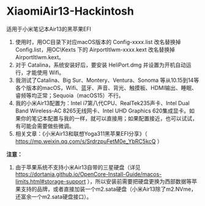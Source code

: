 # XiaomiAir13-Hackintosh
适用于小米笔记本Air13的黑苹果EFI
1. 使用时，用OC目录下对应macOS版本的 Config-xxxx.list 改名替换掉 Config.list，用OC\Kexts 下的 AirportItlwm-xxxx.kext 改名替换掉 AirportItlwm.kext。
2. 对于 Catalina，系统安装好后，要安装 HeliPort.dmg 并设置为开机自动运行，才能使用 Wifi。
3. 我测试了Catalina、Big Sur、Montery、Ventura、Sonoma 等从10.15到14等各个版本的macOS，Wifi、蓝牙、声音、背光、触摸板、HDMI输出、睡眠、睿频等均正常；Sequoia（macOS15）不行。
4. 我的小米Air13配置为：Intel i7第八代CPU、RealTek235声卡、Intel Dual Band Wireless-AC 8265无线网卡、Intel UHD Graphics 620集成显卡。如果你的笔记本配置与我的一样，就可以直接用；如果配置接近，也可以试试，有可能会需要做些微调。
5. 相关文章：《小米Air13和联想Yoga311黑苹果EFI分享》（ https://mp.weixin.qq.com/s/SrdrzpuFetM0e_YbRC5kcQ ）

**注意：**
1. 由于苹果系统不支持小米Air13自带的三星硬盘（详见 https://dortania.github.io/OpenCore-Install-Guide/macos-limits.html#storage-support ），所以安装前需要把硬盘更换为西部数据等苹果支持的品牌，或者直接加装一个m2.sata硬盘（小米Air13除了m2.NVme，还富余一个m2.sata硬盘接口）。
